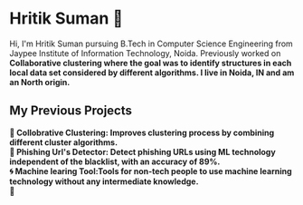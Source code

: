 # Hritik Suman 👋
Hi, I'm Hritik Suman pursuing B.Tech in Computer Science Engineering from Jaypee Institute of Information Technology, Noida. Previously worked on <b>Collaborative clustering<b> where the goal was to identify structures in each local data set considered by different algorithms. I live in Noida, IN and am an North origin.

## My Previous Projects
🌟 Collobrative Clustering: Improves clustering process by combining different cluster algorithms.<br>
🍏 Phishing Url's Detector: Detect phishing URLs using ML technology independent of the blacklist, with an accuracy of 89%.<br>
:cyclone:  Machine learing Tool:Tools for non-tech people to use machine learning technology without any intermediate knowledge.<br>
🚀 


<!--
**Hritiksum/Hritiksum** is a ✨ _special_ ✨ repository because its `README.md` (this file) appears on your GitHub profile.

Here are some ideas to get you started:

- 🔭 I’m currently working on ...
- 🌱 I’m currently learning ...
- 👯 I’m looking to collaborate on ...
- 🤔 I’m looking for help with ...
- 💬 Ask me about ...
- 📫 How to reach me: ...
- 😄 Pronouns: ...
- ⚡ Fun fact: ...
-->
